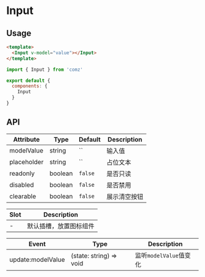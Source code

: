 # Input

## Usage

```html
<template>
  <Input v-model="value"></Input>
</template>
```
```js
import { Input } from 'comz'

export default {
  components: {
    Input
  }
}
```

## API

| Attribute   | Type    | Default | Description |
|-------------|---------|---------|-------------|
| modelValue  | string  | ``      | 输入值       |
| placeholder | string  | ``      | 占位文本     |
| readonly    | boolean | `false` | 是否只读     |
| disabled    | boolean | `false` | 是否禁用     |
| clearable   | boolean | `false` | 展示清空按钮  |

| Slot | Description        |
|------|--------------------|
| -    | 默认插槽，放置图标组件 |

| Event             | Type                    | Description           |
|-------------------|-------------------------|-----------------------|
| update:modelValue | (state: string) => void | 监听`modelValue`值变化  |
